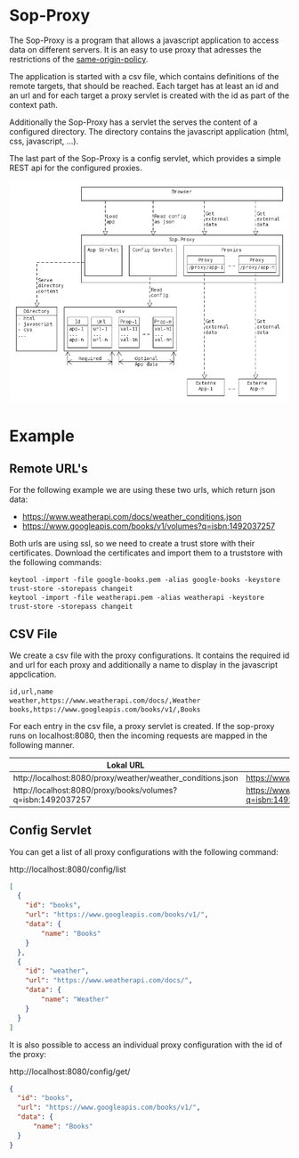# Sop-Proxy

The Sop-Proxy is a program that allows a javascript application to access 
data on different servers. It is an easy to use proxy that adresses the 
restrictions of the 
[same-origin-policy](https://en.wikipedia.org/wiki/Same-origin_policy).

The application is started with a csv file, which contains definitions of the
remote targets, that should be reached. Each target has at least an id and an
url and for each target a proxy servlet is created with the id as part of the
context path.

Additionally the Sop-Proxy has a servlet the serves the content of a configured
directory. The directory contains the javascript application (html, css, javascript, ...).

The last part of the Sop-Proxy is a config servlet, which provides a simple
REST api for the configured proxies.

![Sop-Proxy](resources/sop-proxy.png)

# Example
## Remote URL's
For the following example we are using these two urls, which return json data:

- https://www.weatherapi.com/docs/weather_conditions.json
- https://www.googleapis.com/books/v1/volumes?q=isbn:1492037257

Both urls are using ssl, so we need to create a trust store with their certificates.
Download the certificates and import them to a truststore with the following commands:

```
keytool -import -file google-books.pem -alias google-books -keystore trust-store -storepass changeit
keytool -import -file weatherapi.pem -alias weatherapi -keystore trust-store -storepass changeit
```

## CSV File
We create a csv file with the proxy configurations. It contains the required id and
url for each proxy and additionally a name to display in the javascript appclication.

```csv
id,url,name
weather,https://www.weatherapi.com/docs/,Weather
books,https://www.googleapis.com/books/v1/,Books
```

For each entry in the csv file, a proxy servlet is created. If the sop-proxy runs on
localhost:8080, then the incoming requests are mapped in the following manner.

|Lokal URL|Remote URL|
|---|---|
|http://localhost:8080/proxy/weather/weather_conditions.json|https://www.weatherapi.com/docs/weather_conditions.json|
|http://localhost:8080/proxy/books/volumes?q=isbn:1492037257|https://www.googleapis.com/books/v1/volumes?q=isbn:1492037257|


## Config Servlet

You can get a list of all proxy configurations with the following command:

http://localhost:8080/config/list

```json
[
  {
    "id": "books",
    "url": "https://www.googleapis.com/books/v1/",
    "data": {
        "name": "Books"
    }
  },
  {
    "id": "weather",
    "url": "https://www.weatherapi.com/docs/",
    "data": {
        "name": "Weather"
    }
  }
]
```

It is also possible to access an individual proxy configuration with the
id of the proxy:

http://localhost:8080/config/get/<id>

```json
{
  "id": "books",
  "url": "https://www.googleapis.com/books/v1/",
  "data": {
      "name": "Books"
  }
}
```

